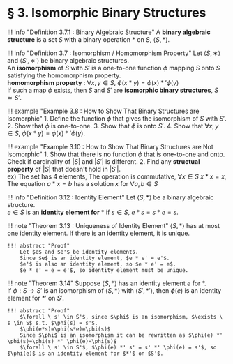 # § 3. Isomorphic Binary Structures

!!! info "Definition 3.7.1 : Binary Algebraic Structure"
    A **binary algebraic structure** is a set $S$ with a binary operation $*$ on $S$, $\langle S, * \rangle$.

!!! info "Definition 3.7 : Isomorphism / Homomorphism Property"
    Let $\langle S, ∗ \rangle$ and $\langle S', ∗' \rangle$ be binary algebraic structures.  
    An **isomorphism** of $S$ with $S'$ is a one-to-one function $\phi$ mapping $S$ onto $S$ satisfying the homomorphism property.  
    **homomorphism property** : $\forall x, y \in S$, $\phi(x * y) = \phi(x) *' \phi(y)$  
    If such a map $\phi$ exists, then $S$ and $S'$ are **isomorphic binary structures**, $S \simeq S'$.

!!! example "Example 3.8 : How to Show That Binary Structures are Isomorphic"
    1. Define the function $\phi$ that gives the isomorphism of $S$ with $S'$.
    2. Show that $\phi$ is one-to-one.
    3. Show that $\phi$ is onto $S'$.
    4. Show that $\forall x, y \in S$, $\phi(x * y) = \phi(x) *' \phi(y)$.

!!! example "Example 3.10 : How to Show That Binary Structures are Not Isomorphic"
    1. Show that there is no function $\phi$ that is one-to-one and onto.
    Check if cardinality of $|S|$ and $|S'|$ is different.
    2. Find any **structual property** of $|S|$ that doesn't hold in $|S'|$.  
    ex) The set has 4 elements, The operation is commutative, $\forall x \in S$ $x * x = x$, The equation $a * x = b$ has a solution $x$ for $\forall a, b \in S$

!!! info "Definition 3.12 : Identity Element"
    Let $\langle S, * \rangle$ be a binary algebraic structure.  
    $e \in S$ is an **identity element for** $*$ if $s \in S$, $e*s=s*e=s$.

!!! note "Theorem 3.13 : Uniqueness of Identity Element"
    $\langle S, * \rangle$ has at most one identity element.
    If there is an identity element, it is unique.

    !!! abstract "Proof"
        Let $e$ and $e'$ be identity elements.
        Since $e$ is an identity element, $e * e' = e'$.
        $e'$ is also an identity element, so $e * e' = e$.
        $e * e' = e = e'$, so identity element must be unique.

!!! note "Theorem 3.14"
    Suppose $\langle S, * \rangle$ has an identity element $e$ for $*$.  
    If $\phi : S \rightarrow S'$ is an isomorphism of $\langle S, * \rangle$ with $\langle S', *' \rangle$, then $\phi(e)$ is an identity element for $*'$ on $S'$.

    !!! abstract "Proof"
        $\forall \ s' \in S'$, since $\phi$ is an isomorphism, $\exists \ s \in S$ s.t. $\phi(s) = s'$.  
        $\phi(e*s)=\phi(s*e)=\phi(s)$  
        Since $\phi$ is an isomorphism it can be rewritten as $\phi(e) *' \phi(s)=\phi(s) *' \phi(e)=\phi(s)$  
        $\forall \ s' \in S'$, $\phi(e) *' s' = s' *' \phi(e) = s'$, so $\phi(e)$ is an identity element for $*'$ on $S'$.

